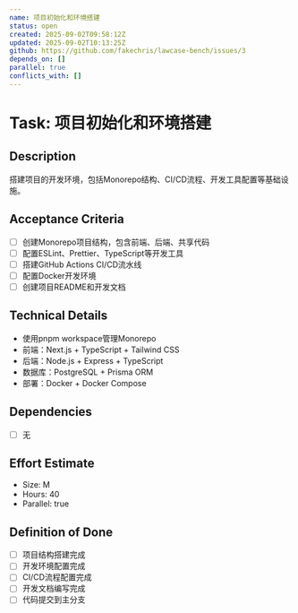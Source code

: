 ```yaml
---
name: 项目初始化和环境搭建
status: open
created: 2025-09-02T09:58:12Z
updated: 2025-09-02T10:13:25Z
github: https://github.com/fakechris/lawcase-bench/issues/3
depends_on: []
parallel: true
conflicts_with: []
---
```


# Task: 项目初始化和环境搭建

## Description

搭建项目的开发环境，包括Monorepo结构、CI/CD流程、开发工具配置等基础设施。

## Acceptance Criteria

- [ ] 创建Monorepo项目结构，包含前端、后端、共享代码
- [ ] 配置ESLint、Prettier、TypeScript等开发工具
- [ ] 搭建GitHub Actions CI/CD流水线
- [ ] 配置Docker开发环境
- [ ] 创建项目README和开发文档

## Technical Details

- 使用pnpm workspace管理Monorepo
- 前端：Next.js + TypeScript + Tailwind CSS
- 后端：Node.js + Express + TypeScript
- 数据库：PostgreSQL + Prisma ORM
- 部署：Docker + Docker Compose

## Dependencies

- [ ] 无

## Effort Estimate

- Size: M
- Hours: 40
- Parallel: true

## Definition of Done

- [ ] 项目结构搭建完成
- [ ] 开发环境配置完成
- [ ] CI/CD流程配置完成
- [ ] 开发文档编写完成
- [ ] 代码提交到主分支
